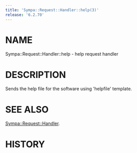 ```yaml
---
title: 'Sympa::Request::Handler::help(3)'
release: '6.2.70'
---
```


# NAME

Sympa::Request::Handler::help - help request handler

# DESCRIPTION

Sends the help file for the software using 'helpfile' template.

# SEE ALSO

[Sympa::Request::Handler](./Sympa-Request-Handler.3.md).

# HISTORY
